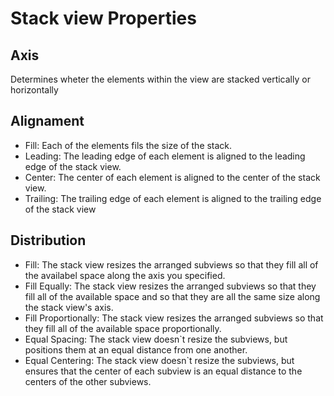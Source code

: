 # Stack view Properties

## Axis

Determines wheter the elements within the view are stacked vertically or horizontally

## Alignament

- Fill: Each of the elements fils the size of the stack.
- Leading: The leading edge of each element is aligned to the leading edge of the stack view.
- Center: The center of each element is aligned to the center of the stack view.
- Trailing: The trailing edge of each element is aligned to the trailing edge of the stack view

## Distribution

- Fill: The stack view resizes the arranged subviews so that they fill all of the availabel space along the axis you specified.
- Fill Equally: The stack view resizes the arranged subviews so that they fill all of the available space and so that they are all the same size along the stack view's axis.
- Fill Proportionally: The stack view resizes the arranged subviews so that they fill all of the available space proportionally.
- Equal Spacing: The stack view doesn`t resize the subviews, but positions them at an equal distance from one another.
- Equal Centering: The stack view doesn`t resize the subviews, but ensures that the center of each subview is an equal distance to the centers of the other subviews.

